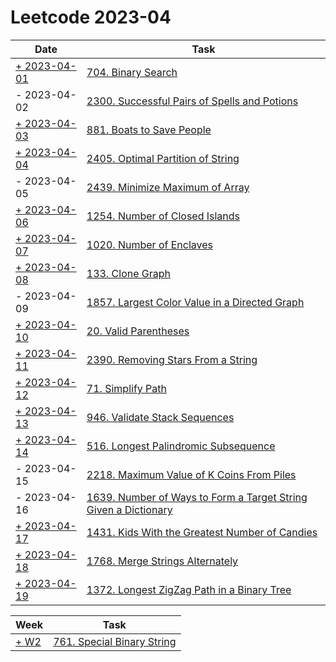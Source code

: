 # Leetcode 2023-04

| Date                                    | Task                                                                                                                                                        |
|-----------------------------------------|-------------------------------------------------------------------------------------------------------------------------------------------------------------|
| [+ 2023-04-01](/src/LeetCode00704.java) | [704. Binary Search](https://leetcode.com/problems/binary-search/)                                                                                          |
| - 2023-04-02                            | [2300. Successful Pairs of Spells and Potions](https://leetcode.com/problems/successful-pairs-of-spells-and-potions/)                                       |
| [+ 2023-04-03](/src/LeetCode00881.java) | [881. Boats to Save People](https://leetcode.com/problems/boats-to-save-people/)                                                                            |
| [+ 2023-04-04](/src/LeetCode02405.java) | [2405. Optimal Partition of String](https://leetcode.com/problems/optimal-partition-of-string/)                                                             |
| - 2023-04-05                            | [2439. Minimize Maximum of Array](https://leetcode.com/problems/minimize-maximum-of-array/)                                                                 |
| [+ 2023-04-06](src/LeetCode01254.java)  | [1254. Number of Closed Islands](https://leetcode.com/problems/number-of-closed-islands/)                                                                   |
| [+ 2023-04-07](src/Leetcode01020.java)  | [1020. Number of Enclaves](https://leetcode.com/problems/number-of-enclaves/)                                                                               |
| [+ 2023-04-08](src/LeetCode00133.java)  | [133. Clone Graph](https://leetcode.com/problems/clone-graph/)                                                                                              |
| - 2023-04-09                            | [1857. Largest Color Value in a Directed Graph](https://leetcode.com/problems/largest-color-value-in-a-directed-graph/)                                     |
| [+ 2023-04-10](src/LeetCode00021.java)  | [20. Valid Parentheses](https://leetcode.com/problems/valid-parentheses)                                                                                    |
| [+ 2023-04-11](src/LeetCode02390.java)  | [2390. Removing Stars From a String](https://leetcode.com/problems/removing-stars-from-a-string/)                                                           |
| [+ 2023-04-12](src/LeetCode00071.java)  | [71. Simplify Path](https://leetcode.com/problems/simplify-path)                                                                                            |
| [+ 2023-04-13](src/LeetCode00946.java)  | [946. Validate Stack Sequences](https://leetcode.com/problems/validate-stack-sequences/)                                                                    |
| [+ 2023-04-14](src/LeetCode00516.java)  | [516. Longest Palindromic Subsequence](https://leetcode.com/problems/longest-palindromic-subsequence/)                                                      |
| - 2023-04-15                            | [2218. Maximum Value of K Coins From Piles](https://leetcode.com/problems/maximum-value-of-k-coins-from-piles/)                                             |
| - 2023-04-16                            | [1639. Number of Ways to Form a Target String Given a Dictionary](https://leetcode.com/problems/number-of-ways-to-form-a-target-string-given-a-dictionary/) |
| [+ 2023-04-17](src/LeetCode01431.java)  | [1431. Kids With the Greatest Number of Candies](https://leetcode.com/problems/kids-with-the-greatest-number-of-candies)                                    |
| [+ 2023-04-18](src/LeetCode01768)       | [1768. Merge Strings Alternately](https://leetcode.com/problems/merge-strings-alternately/)                                                                 |
| [+ 2023-04-19](src/LeetCode01372)       | [1372. Longest ZigZag Path in a Binary Tree](https://leetcode.com/problems/longest-zigzag-path-in-a-binary-tree/)                                           |

| Week                            | Task                                                                              |
|---------------------------------|-----------------------------------------------------------------------------------|
| [+ W2](/src/LeetCode00761.java) | [761. Special Binary String](https://leetcode.com/problems/find-anagram-mappings) |
